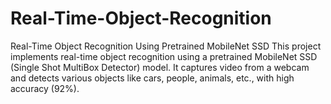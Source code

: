 # Real-Time-Object-Recognition
Real-Time Object Recognition Using Pretrained MobileNet SSD  This project implements real-time object recognition using a pretrained MobileNet SSD (Single Shot MultiBox Detector) model. It captures video from a webcam and detects various objects like cars, people, animals, etc., with high accuracy (92%).
